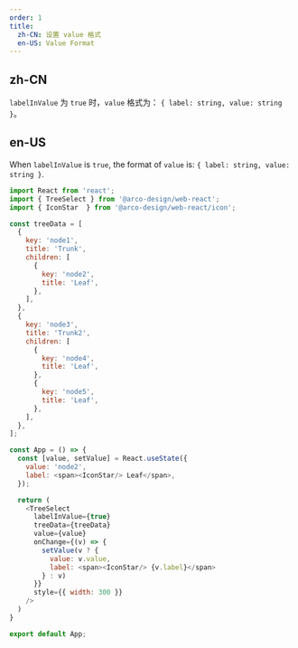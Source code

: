 ```yaml
---
order: 1
title:
  zh-CN: 设置 value 格式
  en-US: Value Format
---
```


## zh-CN

`labelInValue` 为 `true` 时，`value` 格式为： `{ label: string, value: string }`。

## en-US

When `labelInValue` is `true`, the format of `value` is: `{ label: string, value: string }`.

```js
import React from 'react';
import { TreeSelect } from '@arco-design/web-react';
import { IconStar  } from '@arco-design/web-react/icon';

const treeData = [
  {
    key: 'node1',
    title: 'Trunk',
    children: [
      {
        key: 'node2',
        title: 'Leaf',
      },
    ],
  },
  {
    key: 'node3',
    title: 'Trunk2',
    children: [
      {
        key: 'node4',
        title: 'Leaf',
      },
      {
        key: 'node5',
        title: 'Leaf',
      },
    ],
  },
];

const App = () => {
  const [value, setValue] = React.useState({
    value: 'node2',
    label: <span><IconStar/> Leaf</span>,
  });

  return (
    <TreeSelect
      labelInValue={true}
      treeData={treeData}
      value={value}
      onChange={(v) => {
        setValue(v ? {
          value: v.value,
          label: <span><IconStar/> {v.label}</span>
        } : v)
      }}
      style={{ width: 300 }}
    />
  )
}

export default App;
```
